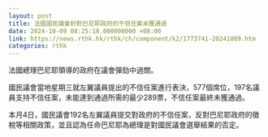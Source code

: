 ```yaml
---
layout: post
title: 法國國民議會針對巴尼耶政府的不信任案未獲通過
date: 2024-10-09 08:25:18.000000000 +08:00
link: https://news.rthk.hk/rthk/ch/component/k2/1773741-20241009.htm
categories: rthk
---
```


法國總理巴尼耶領導的政府在議會彈劾中過關。

國民議會當地星期三就左翼議員提出的不信任案進行表決，577個席位，197名議員支持不信任案，未能達到通過所需的最少289票，不信任案最終未獲通過。

本月4日，國民議會192名左翼議員提交對政府的不信任案，反對巴尼耶政府的徵稅等相關政策，並且認為任命巴尼耶為總理是對國民議會選舉結果的否定。
